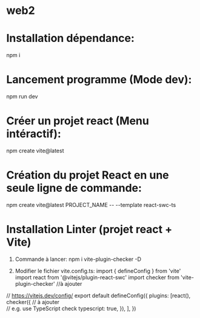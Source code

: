 # web2

# Installation dépendance:
npm i

# Lancement programme (Mode dev):
npm run dev

# Créer un projet react (Menu intéractif):
npm create vite@latest

# Création du projet React en une seule ligne de commande:
npm create vite@latest PROJECT_NAME -- --template react-swc-ts

# Installation Linter (projet react + Vite)
1) Commande à lancer:
npm i vite-plugin-checker -D

2) Modifier le fichier vite.config.ts:
import { defineConfig } from 'vite'
import react from '@vitejs/plugin-react-swc'
import checker from 'vite-plugin-checker'     //à ajouter

// https://vitejs.dev/config/
export default defineConfig({
  plugins: [react(),
  checker({                                  // à ajouter                           
    // e.g. use TypeScript check
    typescript: true,
  }),
  ],
})

